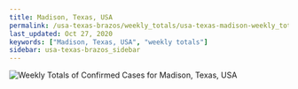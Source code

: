```yaml
---
title: Madison, Texas, USA
permalink: /usa-texas-brazos/weekly_totals/usa-texas-madison-weekly_totals.html
last_updated: Oct 27, 2020
keywords: ["Madison, Texas, USA", "weekly totals"]
sidebar: usa-texas-brazos_sidebar
---
```


![Weekly Totals of Confirmed Cases for Madison, Texas, USA](/covid_tracker/images/graphs/usa-texas-madison-weekly_totals_graph.png)
